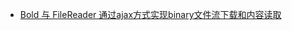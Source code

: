 * [Bold 与 FileReader 通过ajax方式实现binary文件流下载和内容读取](https://github.com/front-development-wtm/front-development-blogs/issues/2)
